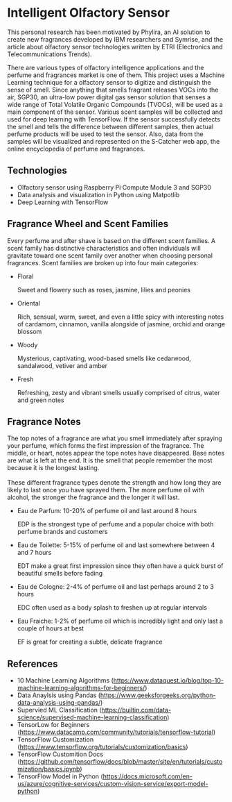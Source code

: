 # Intelligent Olfactory Sensor

This personal research has been motivated by Phylira, an AI solution to create new fragrances developed by IBM researchers and Symrise, and the article about olfactory sensor technologies written by ETRI (Electronics and Telecommunications Trends).

There are various types of olfactory intelligence applications and the perfume and fragrances market is one of them. This project uses a Machine Learning technique for a olfactory sensor to digitize and distinguish the sense of smell. Since anything that smells fragrant releases VOCs into the air, SGP30, an ultra-low power digital gas sensor solution that senses a wide range of Total Volatile Organic Compounds (TVOCs), will be used as a main component of the sensor. Various scent samples will be collected and used for deep learning with TensorFlow. If the sensor successfully detects the smell and tells the difference between different samples, then actual perfume products will be used to test the sensor. Also, data from the samples will be visualized and represented on the S-Catcher web app, the online encyclopedia of perfume and fragrances.

## Technologies
- Olfactory sensor using Raspberry Pi Compute Module 3 and SGP30
- Data analysis and visualization in Python using Matpotlib
- Deep Learning with TensorFlow

## Fragrance Wheel and Scent Families
Every perfume and after shave is based on the different scent families. A scent family has distinctive characteristics and often individuals will gravitate toward one scent family over another when choosing personal fragrances. Scent families are broken up into four main categories:

- Floral

    Sweet and flowery such as roses, jasmine, lilies and peonies
- Oriental

    Rich, sensual, warm, sweet, and even a little spicy with interesting notes of cardamom, cinnamon, vanilla alongside of jasmine, orchid and orange blossom
- Woody

    Mysterious, captivating, wood-based smells like cedarwood, sandalwood, vetiver and amber
- Fresh

    Refreshing, zesty and vibrant smells usually comprised of citrus, water and green notes

## Fragrance Notes
The top notes of a fragrance are what you smell immediately after spraying your perfume, which forms the first impression of the fragrance. The middle, or heart, notes appear the tope notes have disappeared. Base notes are what is left at the end. It is the smell that people remember the most because it is the longest lasting. <br></br>
These different fragrance types denote the strength and how long they are likely to last once you have sprayed them. The more perfume oil with alcohol, the stronger the fragrance and the longer it will last.

- Eau de Parfum: 10-20% of perfume oil and last around 8 hours

    EDP is the strongest type of perfume and a popular choice with both perfume brands and customers
- Eau de Toilette: 5-15% of perfume oil and last somewhere between 4 and 7 hours

    EDT make a great first impression since they often have a quick burst of beautiful smells before fading
- Eau de Cologne: 2-4% of perfume oil and last perhaps around 2 to 3 hours
    
    EDC often used as a body splash to freshen up at regular intervals
- Eau Fraiche: 1-2% of perfume oil which is incredibly light and only last a couple of hours at best

    EF is great for creating a subtle, delicate fragrance


## References
- 10 Machine Learning Algorithms (https://www.dataquest.io/blog/top-10-machine-learning-algorithms-for-beginners/)
- Data Anaylsis using Pandas (https://www.geeksforgeeks.org/python-data-analysis-using-pandas/)
- Supervied ML Classification (https://builtin.com/data-science/supervised-machine-learning-classification)
- TensorLow for Beginners (https://www.datacamp.com/community/tutorials/tensorflow-tutorial)
- TensorFlow Customization (https://www.tensorflow.org/tutorials/customization/basics)
- TensorFlow Customition Docs (https://github.com/tensorflow/docs/blob/master/site/en/tutorials/customization/basics.ipynb)
- TensorFlow Model in Python (https://docs.microsoft.com/en-us/azure/cognitive-services/custom-vision-service/export-model-python)
